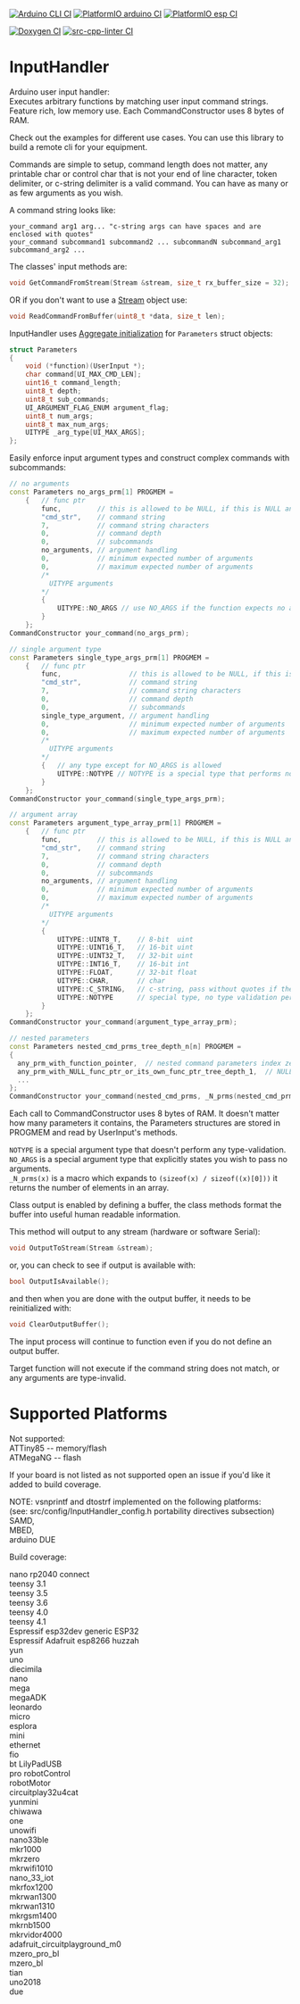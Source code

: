 <!-- markdownlint-disable MD041 -->
[![Arduino CLI CI](https://github.com/dstroy0/InputHandler/actions/workflows/build_arduino_cli.yml/badge.svg)](https://github.com/dstroy0/InputHandler/actions/workflows/build_arduino_cli.yml) [![PlatformIO arduino CI](https://github.com/dstroy0/InputHandler/actions/workflows/build_arduino_pio.yml/badge.svg)](https://github.com/dstroy0/InputHandler/actions/workflows/build_arduino_pio.yml) [![PlatformIO esp CI](https://github.com/dstroy0/InputHandler/actions/workflows/build_esp_pio.yml/badge.svg)](https://github.com/dstroy0/InputHandler/actions/workflows/build_esp_pio.yml)  

[![Doxygen CI](https://github.com/dstroy0/InputHandler/actions/workflows/doxygen.yml/badge.svg)](https://github.com/dstroy0/InputHandler/actions/workflows/doxygen.yml) [![src-cpp-linter CI](https://github.com/dstroy0/InputHandler/actions/workflows/lib_cpp_linter.yml/badge.svg)](https://github.com/dstroy0/InputHandler/actions/workflows/lib_cpp_linter.yml)  

# InputHandler

Arduino user input handler:  
Executes arbitrary functions by matching user input command strings.  Feature rich, low memory use.  Each CommandConstructor uses 8 bytes of RAM.  

Check out the examples for different use cases.  You can use this library to build a remote cli for your equipment.  

Commands are simple to setup, command length does not matter, any printable char or control char that is not your end of line character, token delimiter, or c-string delimiter is a valid command.  You can have as many or as few arguments as you wish.

A command string looks like:  

```text
your_command arg1 arg... "c-string args can have spaces and are enclosed with quotes"
your_command subcommand1 subcommand2 ... subcommandN subcommand_arg1 subcommand_arg2 ...
```

The classes' input methods are:  

```cpp
void GetCommandFromStream(Stream &stream, size_t rx_buffer_size = 32);
```

OR if you don't want to use a [Stream](https://www.arduino.cc/reference/en/language/functions/communication/stream/) object use:  

```cpp
void ReadCommandFromBuffer(uint8_t *data, size_t len);
```

InputHandler uses [Aggregate initialization](https://en.cppreference.com/w/cpp/language/aggregate_initialization) for `Parameters` struct objects:  
```cpp  
struct Parameters
{
    void (*function)(UserInput *);
    char command[UI_MAX_CMD_LEN];
    uint16_t command_length;
    uint8_t depth;
    uint8_t sub_commands;
    UI_ARGUMENT_FLAG_ENUM argument_flag;
    uint8_t num_args;
    uint8_t max_num_args;
    UITYPE _arg_type[UI_MAX_ARGS];
};
```  

Easily enforce input argument types and construct complex commands with subcommands:  

```cpp
// no arguments
const Parameters no_args_prm[1] PROGMEM =
    {   // func ptr
        func,         // this is allowed to be NULL, if this is NULL and the terminating subcommand function ptr is also NULL nothing will launch (error)
        "cmd_str",    // command string
        7,            // command string characters
        0,            // command depth
        0,            // subcommands
        no_arguments, // argument handling
        0,            // minimum expected number of arguments
        0,            // maximum expected number of arguments
        /*
          UITYPE arguments
        */
        {
            UITYPE::NO_ARGS // use NO_ARGS if the function expects no arguments
        }
    };
CommandConstructor your_command(no_args_prm);

// single argument type
const Parameters single_type_args_prm[1] PROGMEM =
    {   // func ptr
        func,                 // this is allowed to be NULL, if this is NULL and the terminating subcommand function ptr is also NULL nothing will launch (error)
        "cmd_str",            // command string
        7,                    // command string characters
        0,                    // command depth
        0,                    // subcommands
        single_type_argument, // argument handling
        0,                    // minimum expected number of arguments
        0,                    // maximum expected number of arguments
        /*
          UITYPE arguments
        */
        {   // any type except for NO_ARGS is allowed
            UITYPE::NOTYPE // NOTYPE is a special type that performs no type validation
        }
    };
CommandConstructor your_command(single_type_args_prm);

// argument array
const Parameters argument_type_array_prm[1] PROGMEM =
    {   // func ptr
        func,         // this is allowed to be NULL, if this is NULL and the terminating subcommand function ptr is also NULL nothing will launch (error)
        "cmd_str",    // command string
        7,            // command string characters
        0,            // command depth
        0,            // subcommands
        no_arguments, // argument handling
        0,            // minimum expected number of arguments
        0,            // maximum expected number of arguments
        /*
          UITYPE arguments
        */
        {
            UITYPE::UINT8_T,    // 8-bit  uint
            UITYPE::UINT16_T,   // 16-bit uint
            UITYPE::UINT32_T,   // 32-bit uint
            UITYPE::INT16_T,    // 16-bit int
            UITYPE::FLOAT,      // 32-bit float
            UITYPE::CHAR,       // char
            UITYPE::C_STRING,   // c-string, pass without quotes if there are no spaces, or pass with quotes if there are
            UITYPE::NOTYPE      // special type, no type validation performed
        }
    };
CommandConstructor your_command(argument_type_array_prm);

// nested parameters
const Parameters nested_cmd_prms_tree_depth_n[n] PROGMEM =
{
  any_prm_with_function_pointer,  // nested command parameters index zero needs a function pointer, else error
  any_prm_with_NULL_func_ptr_or_its_own_func_ptr_tree_depth_1,  // NULL func ptr defaults to element zero func ptr, or point this subcommand to its own func
  ...
};
CommandConstructor your_command(nested_cmd_prms, _N_prms(nested_cmd_prms), tree_depth);
```

Each call to CommandConstructor uses 8 bytes of RAM.  It doesn't matter how many parameters it contains, the Parameters structures are stored in PROGMEM and read by UserInput's methods.

`NOTYPE` is a special argument type that doesn't perform any type-validation.  
`NO_ARGS` is a special argument type that explicitly states you wish to pass no arguments.  
`_N_prms(x)` is a macro which expands to `(sizeof(x) / sizeof((x)[0]))` it returns the number of elements in an array.  

Class output is enabled by defining a buffer, the class methods format the buffer into useful human readable information.  

This method will output to any stream (hardware or software Serial):  

```cpp
void OutputToStream(Stream &stream);
```

or, you can check to see if output is available with:  

```cpp
bool OutputIsAvailable();
```

and then when you are done with the output buffer, it needs to be reinitialized with:  

```cpp
void ClearOutputBuffer();
```

The input process will continue to function even if you do not define an output buffer.  

Target function will not execute if the command string does not match, or any arguments are type-invalid.  

# Supported Platforms

Not supported:  
ATTiny85 -- memory/flash  
ATMegaNG -- flash  

If your board is not listed as not supported open an issue if you'd like it added to build coverage.  

NOTE: vsnprintf and dtostrf implemented on the following platforms:  
(see: src/config/InputHandler_config.h portability directives subsection)  
SAMD,  
MBED,  
arduino DUE  

Build coverage:  

nano rp2040 connect  
teensy 3.1  
teensy 3.5  
teensy 3.6  
teensy 4.0  
teensy 4.1  
Espressif esp32dev generic ESP32  
Espressif Adafruit esp8266 huzzah  
yun  
uno  
diecimila  
nano  
mega  
megaADK  
leonardo  
micro  
esplora  
mini  
ethernet  
fio  
bt
LilyPadUSB  
pro 
robotControl  
robotMotor  
circuitplay32u4cat  
yunmini  
chiwawa  
one  
unowifi  
nano33ble  
mkr1000  
mkrzero  
mkrwifi1010  
nano_33_iot  
mkrfox1200  
mkrwan1300  
mkrwan1310  
mkrgsm1400  
mkrnb1500  
mkrvidor4000  
adafruit_circuitplayground_m0  
mzero_pro_bl  
mzero_bl  
tian  
uno2018  
due  
